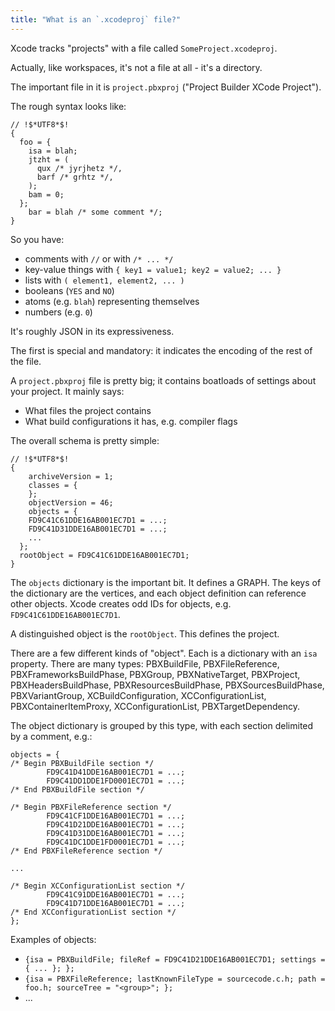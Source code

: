 ```yaml
---
title: "What is an `.xcodeproj` file?"
---
```


Xcode tracks "projects" with a file called `SomeProject.xcodeproj`.

Actually, like workspaces, it's not a file at all - it's a directory.

The important file in it is `project.pbxproj` ("Project Builder XCode Project").

The rough syntax looks like:

```
// !$*UTF8*$!
{
  foo = {
    isa = blah;
    jtzht = (
      qux /* jyrjhetz */,
      barf /* grhtz */,
    );
    bam = 0;
  };
	bar = blah /* some comment */;
}
```

So you have:

* comments with `//` or with `/* ... */`
* key-value things with `{ key1 = value1; key2 = value2; ... }`
* lists with `( element1, element2, ... )`
* booleans (`YES` and `NO`)
* atoms (e.g. `blah`) representing themselves
* numbers (e.g. `0`)

It's roughly JSON in its expressiveness.

The first is special and mandatory: it indicates the encoding of the rest of the file.

A `project.pbxproj` file is pretty big; it contains boatloads of settings about your project. It mainly says:

* What files the project contains
* What build configurations it has, e.g. compiler flags

The overall schema is pretty simple:

```
// !$*UTF8*$!
{
	archiveVersion = 1;
	classes = {
	};
	objectVersion = 46;
	objects = {
    FD9C41C61DDE16AB001EC7D1 = ...;
    FD9C41D31DDE16AB001EC7D1 = ...;
    ...
  };
  rootObject = FD9C41C61DDE16AB001EC7D1;
}
```

The `objects` dictionary is the important bit. It defines a GRAPH. The keys of the dictionary are the vertices, and each object definition can reference other objects. Xcode creates odd IDs for objects, e.g. `FD9C41C61DDE16AB001EC7D1`.

A distinguished object is the `rootObject`. This defines the project.

There are a few different kinds of "object". Each is a dictionary with an `isa` property. There are many types: PBXBuildFile, PBXFileReference, PBXFrameworksBuildPhase, PBXGroup, PBXNativeTarget, PBXProject, PBXHeadersBuildPhase, PBXResourcesBuildPhase, PBXSourcesBuildPhase, PBXVariantGroup, XCBuildConfiguration, XCConfigurationList, PBXContainerItemProxy, XCConfigurationList, PBXTargetDependency.

The object dictionary is grouped by this type, with each section delimited by a comment, e.g.:

```
objects = {
/* Begin PBXBuildFile section */
		FD9C41D41DDE16AB001EC7D1 = ...;
		FD9C41DD1DDE1FD0001EC7D1 = ...;
/* End PBXBuildFile section */

/* Begin PBXFileReference section */
		FD9C41CF1DDE16AB001EC7D1 = ...;
		FD9C41D21DDE16AB001EC7D1 = ...;
		FD9C41D31DDE16AB001EC7D1 = ...;
		FD9C41DC1DDE1FD0001EC7D1 = ...;
/* End PBXFileReference section */

...

/* Begin XCConfigurationList section */
		FD9C41C91DDE16AB001EC7D1 = ...;
		FD9C41D71DDE16AB001EC7D1 = ...;
/* End XCConfigurationList section */
};
```

Examples of objects:

* `{isa = PBXBuildFile; fileRef = FD9C41D21DDE16AB001EC7D1; settings = { ... }; };`
* `{isa = PBXFileReference; lastKnownFileType = sourcecode.c.h; path = foo.h; sourceTree = "<group>"; };`
* ...
